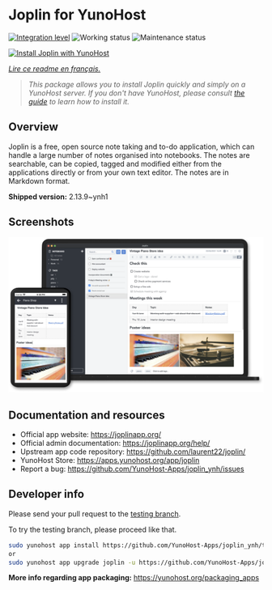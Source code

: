 <!--
N.B.: This README was automatically generated by https://github.com/YunoHost/apps/tree/master/tools/README-generator
It shall NOT be edited by hand.
-->

# Joplin for YunoHost

[![Integration level](https://dash.yunohost.org/integration/joplin.svg)](https://dash.yunohost.org/appci/app/joplin) ![Working status](https://ci-apps.yunohost.org/ci/badges/joplin.status.svg) ![Maintenance status](https://ci-apps.yunohost.org/ci/badges/joplin.maintain.svg)

[![Install Joplin with YunoHost](https://install-app.yunohost.org/install-with-yunohost.svg)](https://install-app.yunohost.org/?app=joplin)

*[Lire ce readme en français.](./README_fr.md)*

> *This package allows you to install Joplin quickly and simply on a YunoHost server.
If you don't have YunoHost, please consult [the guide](https://yunohost.org/#/install) to learn how to install it.*

## Overview

Joplin is a free, open source note taking and to-do application, which can handle a large number of notes organised into notebooks. The notes are searchable, can be copied, tagged and modified either from the applications directly or from your own text editor. The notes are in Markdown format.

**Shipped version:** 2.13.9~ynh1

## Screenshots

![Screenshot of Joplin](./doc/screenshots/screenshot.png)

## Documentation and resources

* Official app website: <https://joplinapp.org/>
* Official admin documentation: <https://joplinapp.org/help/>
* Upstream app code repository: <https://github.com/laurent22/joplin/>
* YunoHost Store: <https://apps.yunohost.org/app/joplin>
* Report a bug: <https://github.com/YunoHost-Apps/joplin_ynh/issues>

## Developer info

Please send your pull request to the [testing branch](https://github.com/YunoHost-Apps/joplin_ynh/tree/testing).

To try the testing branch, please proceed like that.

``` bash
sudo yunohost app install https://github.com/YunoHost-Apps/joplin_ynh/tree/testing --debug
or
sudo yunohost app upgrade joplin -u https://github.com/YunoHost-Apps/joplin_ynh/tree/testing --debug
```

**More info regarding app packaging:** <https://yunohost.org/packaging_apps>
